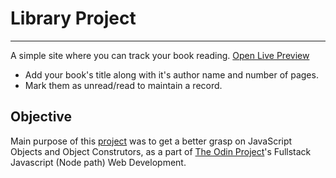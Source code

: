 # Library Project
---
A simple site where you can track your book reading. [Open Live Preview](https://jndhruv.github.io/library/)
- Add your book's title along with it's author name and number of pages.
- Mark them as unread/read to maintain a record.

## Objective
Main purpose of this [project](https://www.theodinproject.com/lessons/node-path-javascript-library) was to get a better grasp on JavaScript Objects and Object Construtors, as a part of [The Odin Project](https://theodinproject.com)'s Fullstack Javascript (Node path) Web Development.